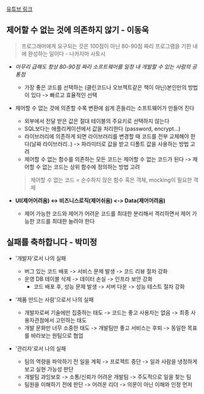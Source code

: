 [유튜브 링크](https://www.youtube.com/watch?v=DJCmvzhFVOI)

## 제어할 수 없는 것에 의존하지 않기 - 이동욱
> 프로그래머에게 요구되는 것은 100점이 아닌 80-90점 짜리 프로그램을 기한 내에 완성하는 일이다 - 나카지마 사토시
- *아무리 급해도 항상 80-90점 짜리 소프트웨어를 일정 내 개발할 수 있는 사람의 공통점*
    - 가장 좋은 코드를 선택하는 (클린코드나 오브젝트같은 책이 아닌)본인만의 방법이 있다 -> 빠르고 효율적인 선택

- 제어할 수 없는 것에 의존할 수록 변환에 쉽게 흔들리는 소프트웨어가 만들어 진다
    - 외부에서 전달 받은 값은 절대 테이블의 주요키로 선택하지 않는다
    - SQL보다는 애플리케이션에서 값을 처리한다 (password, encrypt...)
    - 라이브러리에 의존하게 되면 라이브러리를 변경할 때 코드를 전부 교체해야 한다(날짜 라이브러리..) -> 파라미터로 값을 받고 디폴트 값을 사용하는 방법 고려
    - 제어할 수 없는 함수를 의존하는 모든 코드는 제어할 수 없는 코드가 된다 -> 제어할 수 없는 코드는 상위 함수에 정의하는 방법 고려
    > 제어할 수 없는 코드 = 순수하지 않은 함수 혹은 객체, mocking이 필요한 객체
        
- **UI(제어어려움) <-> 비즈니스로직(제어쉬움) <-> Data(제어어려움)**
    - 제어 가능한 코드와 제어가 어려운 코드를 최대한 분리해서 격리하면서 제어 가능한 코드를 최대한 늘려야 한다

    
## 실패를 축하합니다 - 박미정
- '개발자'로서 나의 실패
    - 버그 있는 코드 배포 -> 서비스 문제 발생 -> 코드 리뷰 절차 강화
    - 운영 DB 테이블 삭제 -> 데이터 손실 -> 인프라 보안 강화
        - 코드 배포 후, 성능 문제 발생 -> 서버 다운 -> 성능 테스트 절차 강화

- '제품 만드는 사람'으로서 나의 실패
    - 개발자로써 기술에만 집중하는 태도 -> 코드는 좋고 사용자는 없음 -> 최종 사용자관점에서 고민하는 태도
    - 개발 문화만 너무 소중한 태도 -> 개발팀만 좋고 서비스는 후퇴 -> 동일한 목표를 바라보는 원팀으로 협업

- '관리자'로서 나의 실패
    - 팀의 역량을 파악하기 전 일을 계획 -> 프로젝트 중단 -> 일과 사람을 냉정하게 보고 실현 가능성 판단
    - 개발팀 과잉보호 -> 소통/신뢰가 어려운 개발팀 -> 주도적으로 일을 찾는 팀 
    - 팀원을 이해하기 전에 판단 -> 어려운 리더 -> 의문이 아닌 이해와 인정 먼저

    
        

    
